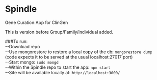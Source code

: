 # Spindle
Gene Curation App for ClinGen

This is version before Group/Family/Individual added.


###To run:  
--Download repo  
--Use mongorestore to restore a local copy of the db: `mongorestore dump` (code expects it to be served at the usual localhost:27017 port)  
--Start mongo: `sudo mongd`  
--Within the Spindle repo to start the app: `npm start`  
--Site will be available locally at: `http://localhost:3000/`  
	
